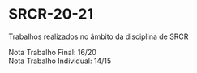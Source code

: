 # SRCR-20-21
Trabalhos realizados no âmbito da disciplina de SRCR 

Nota Trabalho Final: 16/20 </br>
Nota Trabalho Individual: 14/15
